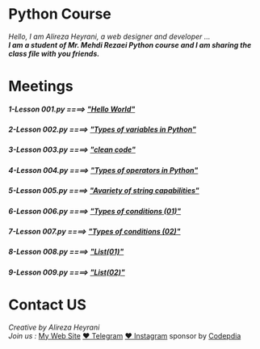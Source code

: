 # Python Course
*Hello, I am Alireza Heyrani, a web designer and developer ...*
<br>
***I am a student of Mr. Mehdi Rezaei Python course and I am sharing the class file with you friends.***

# Meetings
##### 1-Lesson 001.py    ====>    [*"Hello World"*](https://github.com/eng-heyrani/Python/blob/main/Lesson%20001.py)
##### 2-Lesson 002.py    ====>    [*"Types of variables in Python"*](https://github.com/eng-heyrani/Python/blob/main/Lesson%20002.py)
##### 3-Lesson 003.py    ====>    [*"clean code"*](https://github.com/eng-heyrani/Python/blob/main/Lesson%20003.py)
##### 4-Lesson 004.py    ====>    [*"Types of operators in Python"*](https://github.com/eng-heyrani/Python/blob/main/Lesson%20004.py)
##### 5-Lesson 005.py    ====>    [*"Avariety of string capabilities"*](https://github.com/eng-heyrani/Python/blob/main/Lesson%20005.py)
##### 6-Lesson 006.py    ====>    [*"Types of conditions (01)"*](https://github.com/eng-heyrani/Python/blob/main/Lesson%20006.py)
##### 7-Lesson 007.py    ====>    [*"Types of conditions (02)"*](https://github.com/eng-heyrani/Python/blob/main/Lesson%20007.py)
##### 8-Lesson 008.py    ====>    [*"List(01)"*](https://github.com/eng-heyrani/Python/blob/main/Lesson%20008.py)
##### 9-Lesson 009.py    ====>    [*"List(02)"*](https://github.com/eng-heyrani/Python/blob/main/Lesson%20009.py)

# Contact US
*Creative by Alireza Heyrani*<br>
*Join us :* 
[My Web Site](https://alirezaheyrani.com)
[❤️ Telegram](https://t.me/Alirez_Heyrani)
[❤️ Instagram](https://instagram.com/heyranialireza77)
sponsor by [Codepdia](https://codepdia.ir/)

